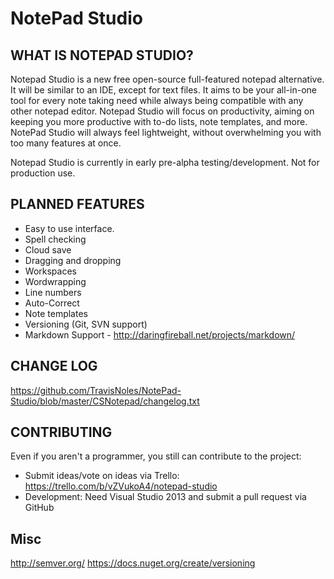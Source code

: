 # NotePad Studio

WHAT IS NOTEPAD STUDIO?
-----------------------

Notepad Studio is a new free open-source full-featured notepad alternative. It will be similar to an IDE, except for text files. It aims to be your all-in-one tool for every note taking need while always being compatible with any other notepad editor. Notepad Studio will focus on productivity, aiming on keeping you more productive with to-do lists, note templates, and more. NotePad Studio will always feel lightweight, without overwhelming you with too many features at once.

Notepad Studio is currently in early pre-alpha testing/development. Not for production use.


PLANNED FEATURES
-----------------

* Easy to use interface.
* Spell checking
* Cloud save
* Dragging and dropping
* Workspaces
* Wordwrapping
* Line numbers
* Auto-Correct
* Note templates
* Versioning (Git, SVN support)
* Markdown Support - http://daringfireball.net/projects/markdown/


CHANGE LOG
-----------

https://github.com/TravisNoles/NotePad-Studio/blob/master/CSNotepad/changelog.txt


CONTRIBUTING
------------

Even if you aren't a programmer, you still can contribute to the project:

* Submit ideas/vote on ideas via Trello: https://trello.com/b/vZVukoA4/notepad-studio
* Development: Need Visual Studio 2013 and submit a pull request via GitHub


Misc
-------

http://semver.org/
https://docs.nuget.org/create/versioning





